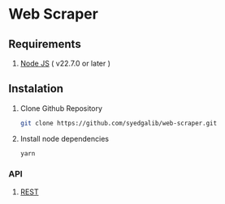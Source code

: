 # Web Scraper

## Requirements
1. [Node JS](https://nodejs.org/en/download/package-manager) ( v22.7.0 or later )

## Instalation
1. Clone Github Repository
   ```sh
   git clone https://github.com/syedgalib/web-scraper.git
   ```

2. Install node dependencies
   ```sh
   yarn
   ```

### API
1. [REST](https://syed-galib.postman.co/workspace/Team-Workspace~d2979cc0-e7d1-40ab-8c47-51165dea06c8/collection/17543339-5b18f6b5-0d51-44a4-b494-7d630410108d?action=share&creator=17543339&active-environment=17543339-c119b28a-30d8-47be-a53e-40d61c0c82a1)